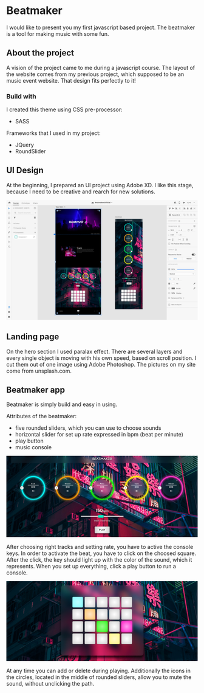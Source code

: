 # Beatmaker

I would like to present you my first javascript based project. The beatmaker is a tool for making music with some fun.

## About the project

A vision of the project came to me during a javascript course. The layout of the website comes from my previous project, which supposed to be an music event website. That design fits perfectly to it!

### Build with

I created this theme using CSS pre-processor:

- SASS

Frameworks that I used in my project:

- JQuery
- RoundSlider

## UI Design

At the beginning, I prepared an UI project using Adobe XD. I like this stage, because I need to be creative and rearch for new solutions.

![Work in Adobe XD](https://github.com/sbkjarmul/Beatmaker/blob/master/img/BeatmakerXD.png)

## Landing page

On the hero section I used paralax effect. There are several layers and every single object is moving with his own speed, based on scroll position. I cut them out of one image using Adobe Photoshop. The pictures on my site come from unsplash.com.

## Beatmaker app

Beatmaker is simply build and easy in using.

Attributes of the beatmaker:

- five rounded sliders, which you can use to choose sounds
- horizontal slider for set up rate expressed in bpm (beat per minute)
- play button
- music console

![Control section](https://github.com/sbkjarmul/Beatmaker/blob/master/img/control-section.jpg)

After choosing right tracks and setting rate, you have to active the console keys. In order to activate the beat, you have to click on the choosed square. After the click, the key should light up with the color of the sound, which it represents. When you set up everything, click a play button to run a console.

![Console section](https://github.com/sbkjarmul/Beatmaker/blob/master/img/console-section.jpg)

At any time you can add or delete during playing. Additionally the icons in the circles, located in the middle of rounded sliders, allow you to mute the sound, without unclicking the path.
